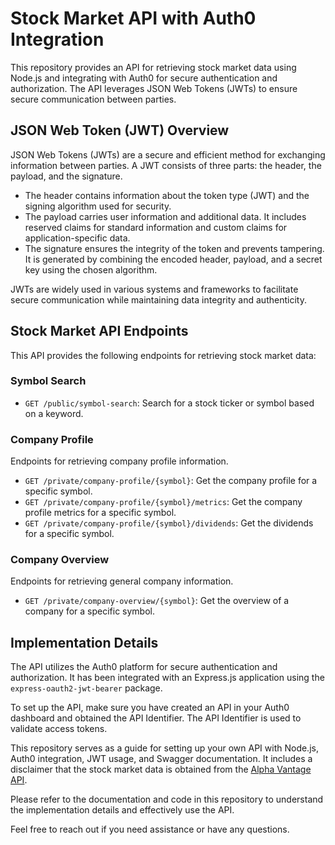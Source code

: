 # Stock Market API with Auth0 Integration

This repository provides an API for retrieving stock market data using Node.js and integrating with Auth0 for secure authentication and authorization. The API leverages JSON Web Tokens (JWTs) to ensure secure communication between parties.

## JSON Web Token (JWT) Overview

JSON Web Tokens (JWTs) are a secure and efficient method for exchanging information between parties. A JWT consists of three parts: the header, the payload, and the signature.

- The header contains information about the token type (JWT) and the signing algorithm used for security.
- The payload carries user information and additional data. It includes reserved claims for standard information and custom claims for application-specific data.
- The signature ensures the integrity of the token and prevents tampering. It is generated by combining the encoded header, payload, and a secret key using the chosen algorithm.

JWTs are widely used in various systems and frameworks to facilitate secure communication while maintaining data integrity and authenticity.

## Stock Market API Endpoints

This API provides the following endpoints for retrieving stock market data:

### Symbol Search

- `GET /public/symbol-search`: Search for a stock ticker or symbol based on a keyword.

### Company Profile

Endpoints for retrieving company profile information.

- `GET /private/company-profile/{symbol}`: Get the company profile for a specific symbol.
- `GET /private/company-profile/{symbol}/metrics`: Get the company profile metrics for a specific symbol.
- `GET /private/company-profile/{symbol}/dividends`: Get the dividends for a specific symbol.

### Company Overview

Endpoints for retrieving general company information.

- `GET /private/company-overview/{symbol}`: Get the overview of a company for a specific symbol.

## Implementation Details

The API utilizes the Auth0 platform for secure authentication and authorization. It has been integrated with an Express.js application using the `express-oauth2-jwt-bearer` package.

To set up the API, make sure you have created an API in your Auth0 dashboard and obtained the API Identifier. The API Identifier is used to validate access tokens.

This repository serves as a guide for setting up your own API with Node.js, Auth0 integration, JWT usage, and Swagger documentation. It includes a disclaimer that the stock market data is obtained from the [Alpha Vantage API](https://www.alphavantage.co/).

Please refer to the documentation and code in this repository to understand the implementation details and effectively use the API.

Feel free to reach out if you need assistance or have any questions.



